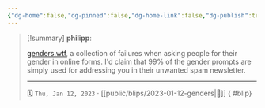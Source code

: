 ```yaml
---
{"dg-home":false,"dg-pinned":false,"dg-home-link":false,"dg-publish":true,"tags":["dgblip"],"created-date":"2023-01-12T00:00:00","disabled rules":["yaml-title","yaml-title-alias","file-name-heading"],"title":"philipp @ 2023-01-12","dg-permalink":"2023/01/12/genders/","updated-date":"2025-04-30T22:27:37","dg-path":"blips/2023-01-12-genders.md","permalink":"/2023/01/12/genders/","dgPassFrontmatter":true}
---
```


> [!summary] **philipp**:
>
> [genders.wtf](https://genders.wtf/), a collection of failures when asking people for their gender in online forms. I'd claim that 99% of the gender prompts are simply used for addressing you in their unwanted spam newsletter.
> - - -
>
> 🗓️ `Thu, Jan 12, 2023` · [[public/blips/2023-01-12-genders\|🔗]]
{ #blip}

